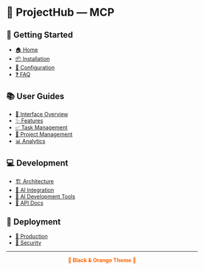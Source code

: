 # 🚀 ProjectHub — MCP

## 🎯 Getting Started
- [🏠 Home](Home)
- [📦 Installation](Installation-Guide)
- [🔧 Configuration](Development-Setup)
- [❓ FAQ](FAQ)

## 📚 User Guides  
- [🎨 Interface Overview](User-Interface-Overview)
- [✨ Features](Features)
- [✅ Task Management](Task-Management)
- [📁 Project Management](Project-Management)
- [📊 Analytics](Analytics-Dashboard)

## 💻 Development
- [🏗️ Architecture](Architecture-Overview)
- [🤖 AI Integration](AI-Integration-Setup)
- [🔧 AI Development Tools](AI-Development-Tools)
- [📡 API Docs](API-Documentation)

## 🚀 Deployment
- [🐳 Production](Production-Deployment)
- [🔐 Security](Troubleshooting)

---

<p align="center" style="color: #ff6500;">
<strong>🧡 Black & Orange Theme 🧡</strong>
</p>